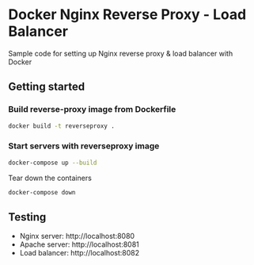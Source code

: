 # Docker Nginx Reverse Proxy - Load Balancer

Sample code for setting up Nginx reverse proxy & load balancer with Docker

## Getting started

### Build reverse-proxy image from Dockerfile

```sh
docker build -t reverseproxy .
```

### Start servers with reverseproxy image

```sh
docker-compose up --build
```

Tear down the containers

```sh
docker-compose down
```

## Testing

- Nginx server: http://localhost:8080
- Apache server: http://localhost:8081
- Load balancer: http://localhost:8082
